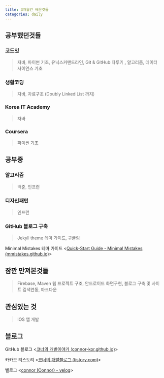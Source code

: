 ```yaml
---
title: 3개월간 배운것들
categories: daily
---
```




## 공부했던것들

### 코드잇

> 자바, 파이썬 기초, 유닉스커맨드라인, Git & GitHub 다루기 , 알고리즘, 데이터사이언스 기초

### 생활코딩

> 자바, 자료구조 (Doubly Linked List 까지)

### Korea IT Academy

> 자바

### Coursera

> 파이썬 기초

## 공부중

### 알고리즘

> 백준, 인프런

### 디자인패턴

> 인프런

### GitHub 블로그 구축

> Jekyll theme 테마 가이드, 구글링

Minimal Mistakes 테마 가이드 <[Quick-Start Guide - Minimal Mistakes (mmistakes.github.io)](https://mmistakes.github.io/minimal-mistakes/docs/quick-start-guide/)>

## 잠깐 만져본것들

> Firebase, Maven 웹 프로젝트 구조, 안드로이드 화면구현, 블로그 구축 및 사이트 검색연동, 마크다운

## 관심있는 것

> IOS 앱 개발

## 블로그

GitHub 블로그 <[코너의 개발이야기 (connor-kor.github.io)](https://connor-kor.github.io/)>

카카오 티스토리 <[코너의 개발블로그 (tistory.com)](https://devconnor.tistory.com/)>

벨로그 <[connor (Connor) - velog](https://velog.io/@connor)>
